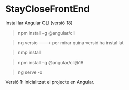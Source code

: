 # StayCloseFrontEnd

Instal·lar Angular CLI (versió 18)

> npm install -g @angular/cli

> ng versio ---> per mirar quina versió ha instal·lat

> nmp install

> npm install -g @angular/cli@18

> ng serve -o

Versió 1: Inicialitzat el projecte en Angular.

